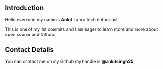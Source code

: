 ## Introduction
Hello everyone my name is **Ankit** I am a tech enthusiast.

This is one of my 1st commits and I am eager to learn more and more about open source and Github.

## Contact Details
You can contact me on my Github my  handle is **@ankitsingh25**
